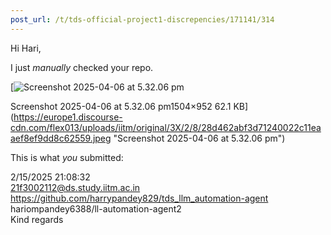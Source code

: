 ```yaml
---
post_url: /t/tds-official-project1-discrepencies/171141/314
---
```

Hi Hari,

I just *manually* checked your repo.

[![Screenshot 2025-04-06 at 5.32.06 pm](https://europe1.discourse-cdn.com/flex013/uploads/iitm/optimized/3X/2/8/28d462abf3d71240022c11eaaef8ef9dd8c62559_2_690x436.jpeg)

Screenshot 2025-04-06 at 5.32.06 pm1504×952 62.1 KB](https://europe1.discourse-cdn.com/flex013/uploads/iitm/original/3X/2/8/28d462abf3d71240022c11eaaef8ef9dd8c62559.jpeg "Screenshot 2025-04-06 at 5.32.06 pm")

This is what *you* submitted:

2/15/2025 21:08:32  
21f3002112@ds.study.iitm.ac.in  
<https://github.com/harrypandey829/tds_llm_automation-agent>  
hariompandey6388/ll-automation-agent2  
Kind regards